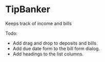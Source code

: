 TipBanker
=========

Keeps track of income and bills

Todo:
* Add drag and drop to deposits and bills.
* Add due date form to the bill form dialog.
* Add headings to the list columns. 
